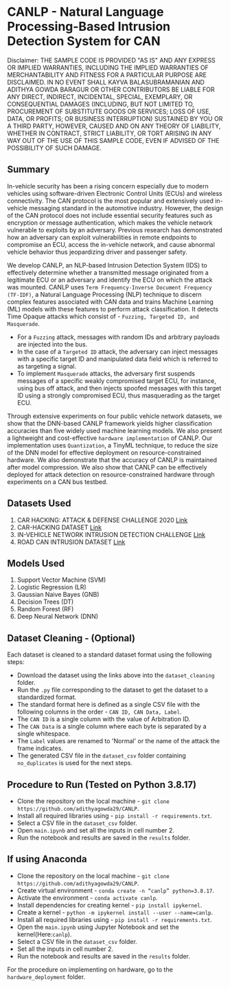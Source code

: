 # CANLP - Natural Language Processing-Based Intrusion Detection System for CAN

Disclaimer: THE SAMPLE CODE IS PROVIDED "AS IS" AND ANY EXPRESS OR IMPLIED WARRANTIES, INCLUDING THE IMPLIED WARRANTIES OF MERCHANTABILITY AND FITNESS FOR A PARTICULAR PURPOSE ARE DISCLAIMED. IN NO EVENT SHALL KAYVA BALASUBRAMANIAN AND ADITHYA GOWDA BARAGUR OR OTHER CONTRIBUTORS BE LIABLE FOR ANY DIRECT, INDIRECT, INCIDENTAL, SPECIAL, EXEMPLARY, OR CONSEQUENTIAL DAMAGES (INCLUDING, BUT NOT LIMITED TO, PROCUREMENT OF SUBSTITUTE GOODS OR SERVICES; LOSS OF USE, DATA, OR PROFITS; OR BUSINESS INTERRUPTION) SUSTAINED BY YOU OR A THIRD PARTY, HOWEVER, CAUSED AND ON ANY THEORY OF LIABILITY, WHETHER IN CONTRACT, STRICT LIABILITY, OR TORT ARISING IN ANY WAY OUT OF THE USE OF THIS SAMPLE CODE, EVEN IF ADVISED OF THE POSSIBILITY OF SUCH DAMAGE.

## Summary
In-vehicle security has been a rising concern especially due to modern vehicles using software-driven Electronic Control Units (ECUs) and wireless connectivity. 
The CAN protocol is the most popular and extensively used in-vehicle messaging standard in the automotive industry. 
However, the design of the CAN protocol does not include essential security features such as encryption or message authentication, which makes the vehicle network vulnerable to exploits by an adversary. 
Previous research has demonstrated how an adversary can exploit vulnerabilities in remote endpoints to compromise an ECU, access the in-vehicle network, and cause abnormal vehicle behavior thus jeopardizing driver and passenger safety.

We develop CANLP, an NLP-based Intrusion Detection System (IDS) to effectively determine whether a transmitted message originated from a legitimate ECU or an adversary and identify the ECU on which the attack was mounted. 
CANLP uses `Term Frequency-Inverse Document Frequency (TF-IDF)`, a Natural Language Processing (NLP) technique to discern complex features associated with CAN data and trains Machine Learning (ML) models with these features to perform attack classification. It detects Time Opaque attacks which consist of - `Fuzzing, Targeted ID, and Masquerade`.
- For a `Fuzzing` attack, messages with random IDs and arbitrary payloads are injected into the bus. 
- In the case of a `Targeted ID` attack, the adversary can inject messages with a specific target ID and manipulated data field which is referred to as targeting a signal. 
- To implement `Masquerade` attacks, the adversary first suspends messages of a specific weakly compromised target ECU, for instance, using bus off attack, and then injects spoofed messages with this target ID using a strongly compromised ECU, thus masquerading as the target ECU.

Through extensive experiments on four public vehicle network datasets, we show that the DNN-based CANLP framework yields higher classification accuracies than five widely used machine learning models.
We also present a lightweight and cost-effective `hardware implementation` of CANLP.
Our implementation uses `Quantization`, a TinyML technique, to reduce the size of the DNN model for effective deployment on resource-constrained hardware.
We also demonstrate that the accuracy of CANLP is maintained after model compression.
We also show that CANLP can be effectively deployed for attack detection on resource-constrained hardware through experiments on a CAN bus testbed.

## Datasets Used
1. CAR HACKING: ATTACK & DEFENSE CHALLENGE 2020 [Link](https://ocslab.hksecurity.net/Datasets/carchallenge2020)
2. CAR-HACKING DATASET [Link](https://ocslab.hksecurity.net/Datasets/car-hacking-dataset)
3. IN-VEHICLE NETWORK INTRUSION DETECTION CHALLENGE [Link](https://ocslab.hksecurity.net/Datasets/datachallenge2019/car)
4. ROAD CAN INTRUSION DATASET [Link](https://0xsam.com/road/)

## Models Used
1. Support Vector Machine (SVM)
2. Logistic Regression (LR)
3. Gaussian Naive Bayes (GNB)
4. Decision Trees (DT)
5. Random Forest (RF)
6. Deep Neural Network (DNN)

## Dataset Cleaning - (Optional)
Each dataset is cleaned to a standard dataset format using the following steps:
- Download the dataset using the links above into the `dataset_cleaning` folder.
- Run the `.py` file corresponding to the dataset to get the dataset to a standardized format.
- The standard format here is defined as a single CSV file with the following columns in the order - `CAN ID, CAN Data, Label`.
- The `CAN ID` is a single column with the value of Arbitration ID.
- The `CAN Data` is a single column where each byte is separated by a single whitespace.
- The `Label` values are renamed to 'Normal' or the name of the attack the frame indicates.
- The generated CSV file in the `dataset_csv` folder containing `no_duplicates` is used for the next steps.

## Procedure to Run (Tested on Python 3.8.17)
- Clone the repository on the local machine - `git clone https://github.com/adithyagowda29/CANLP`.
- Install all required libraries using - `pip install -r requirements.txt`.
- Select a CSV file in the `dataset_csv` folder.
- Open `main.ipynb` and set all the inputs in cell number 2.
- Run the notebook and results are saved in the `results` folder.

## If using Anaconda
- Clone the repository on the local machine - `git clone https://github.com/adithyagowda29/CANLP`.
- Create virtual environment - `conda create -n “canlp” python=3.8.17`.
- Activate the environment - `conda activate canlp`.
- Install dependencies for creating kernel - `pip install ipykernel`.
- Create a kernel - `python -m ipykernel install --user --name=canlp`.
- Install all required libraries using - `pip install -r requirements.txt`.
- Open the `main.ipynb` using Jupyter Notebook and set the kernel(Here:`canlp`).
- Select a CSV file in the `dataset_csv` folder.
- Set all the inputs in cell number 2.
- Run the notebook and results are saved in the `results` folder.

For the procedure on implementing on hardware, go to the `hardware_deployment` folder.
